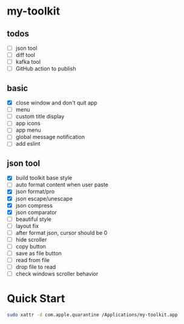 # my-toolkit

## todos

- [ ] json tool
- [ ] diff tool
- [ ] kafka tool
- [ ] GitHub action to publish

## basic

- [x] close window and don't quit app
- [ ] menu
- [ ] custom title display
- [ ] app icons
- [ ] app menu
- [ ] global message notification
- [ ] add eslint

## json tool

- [x] build toolkit base style 
- [ ] auto format content when user paste
- [x] json format/pro
- [x] json escape/unescape
- [x] json compress
- [x] json comparator
- [ ] beautiful style
- [ ] layout fix
- [ ] after format json, cursor should be 0
- [ ] hide scroller
- [ ] copy button
- [ ] save as file button
- [ ] read from file
- [ ] drop file to read
- [ ] check windows scroller behavior

# Quick Start

```bash
sudo xattr -d com.apple.quarantine /Applications/my-toolkit.app
```